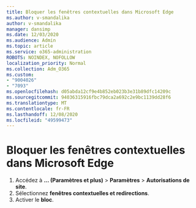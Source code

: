 ```yaml
---
title: Bloquer les fenêtres contextuelles dans Microsoft Edge
ms.author: v-smandalika
author: v-smandalika
manager: dansimp
ms.date: 12/03/2020
ms.audience: Admin
ms.topic: article
ms.service: o365-administration
ROBOTS: NOINDEX, NOFOLLOW
localization_priority: Normal
ms.collection: Adm_O365
ms.custom:
- "9004026"
- "7093"
ms.openlocfilehash: d05abda12cf9e4b852eb023b3e31b89dfc14209c
ms.sourcegitcommit: 94036315916fbc79dca2a692c2e9bc1139dd28f6
ms.translationtype: MT
ms.contentlocale: fr-FR
ms.lasthandoff: 12/08/2020
ms.locfileid: "49599473"
---
```

# <a name="block-pop-up-windows-in-microsoft-edge"></a>Bloquer les fenêtres contextuelles dans Microsoft Edge

1. Accédez à **... (Paramètres et plus)**  >  **Paramètres**  >  **Autorisations de site**.
2. Sélectionnez **fenêtres contextuelles et redirections**.
3. Activer le **bloc**.